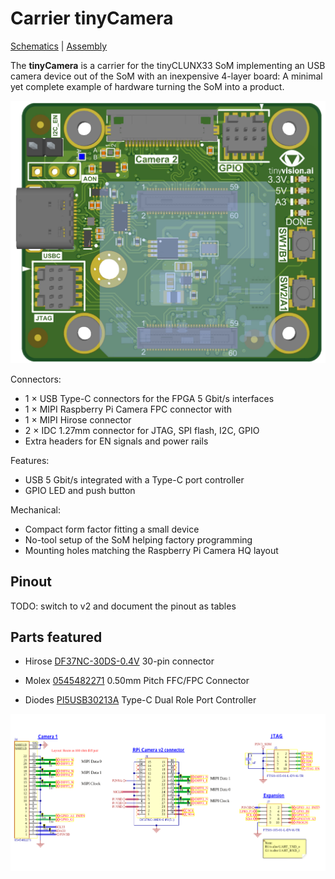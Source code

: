 # Carrier tinyCamera

[Schematics](tinyCamera_v1.0_Schematic.pdf) |
[Assembly](tinyCamera_v1.0_Assembly.pdf)

The **tinyCamera** is a carrier for the tinyCLUNX33 SoM implementing an
USB camera device out of the SoM with an inexpensive 4-layer board:
A minimal yet complete example of hardware turning the SoM into a product.

![](images/carrier_tinycamera.png)

Connectors:
- 1 × USB Type-C connectors for the FPGA 5 Gbit/s interfaces
- 1 × MIPI Raspberry Pi Camera FPC connector with 
- 1 × MIPI Hirose connector
- 2 × IDC 1.27mm connector for JTAG, SPI flash, I2C, GPIO
- Extra headers for EN signals and power rails

Features:
- USB 5 Gbit/s integrated with a Type-C port controller
- GPIO LED and push button

Mechanical:
- Compact form factor fitting a small device
- No-tool setup of the SoM helping factory programming
- Mounting holes matching the Raspberry Pi Camera HQ layout

## Pinout

TODO: switch to v2 and document the pinout as tables

## Parts featured

- Hirose
  [DF37NC-30DS-0.4V](https://www.hirose.com/product/p/CL0684-3313-5-51)
  30-pin connector

- Molex
  [0545482271](https://www.molex.com/en-us/products/part-detail/545482271)
  0.50mm Pitch FFC/FPC Connector

- Diodes
  [PI5USB30213A](https://www.diodes.com/assets/Databriefs/PI5USB30213A-Product-Brief.pdf)
  Type-C Dual Role Port Controller

![](images/carrier_tinycamera_schematic.png)
